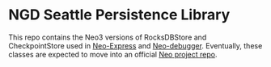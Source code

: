 # NGD Seattle Persistence Library

This repo contains the Neo3 versions of RocksDBStore and CheckpointStore used in
[Neo-Express](https://github.com/neo-project/neo-express) and
[Neo-debugger](https://github.com/neo-project/neo-debugger). Eventually, these
classes are expected to move into an official
[Neo project repo](https://github.com/neo-project/).
